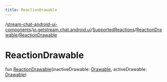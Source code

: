 ```yaml
---
title: ReactionDrawable
---
```

/[stream-chat-android-ui-components](../../../index.md)/[io.getstream.chat.android.ui](../../index.md)/[SupportedReactions](../index.md)/[ReactionDrawable](index.md)/[ReactionDrawable](ReactionDrawable.md)  
  
  
  
# ReactionDrawable  
fun [ReactionDrawable](ReactionDrawable.md)(inactiveDrawable: [Drawable](https://developer.android.com/reference/kotlin/android/graphics/drawable/Drawable.html), activeDrawable: [Drawable](https://developer.android.com/reference/kotlin/android/graphics/drawable/Drawable.html))
